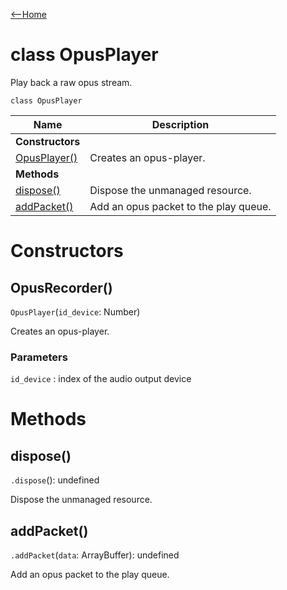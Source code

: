 [<--Home](index.html)

# class OpusPlayer

Play back a raw opus stream.

`class OpusPlayer`

| Name                                    | Description                                                    |
| ----------------------------------------| -------------------------------------------------------------- |
| **Constructors**                        |                                                                |
| [OpusPlayer()](#opusplayer)             | Creates an opus-player.                                        |
| **Methods**                             |                                                                |
| [dispose()](#dispose)                   | Dispose the unmanaged resource.                                |
| [addPacket()](#addpacket)               | Add an opus packet to the play queue.                          |

# Constructors

## OpusRecorder()

`OpusPlayer`(`id_device`: Number)

Creates an opus-player.

### Parameters

`id_device` : index of the audio output device

# Methods

## dispose()

`.dispose`(): undefined

Dispose the unmanaged resource.

## addPacket()

`.addPacket`(`data`: ArrayBuffer): undefined

Add an opus packet to the play queue.


